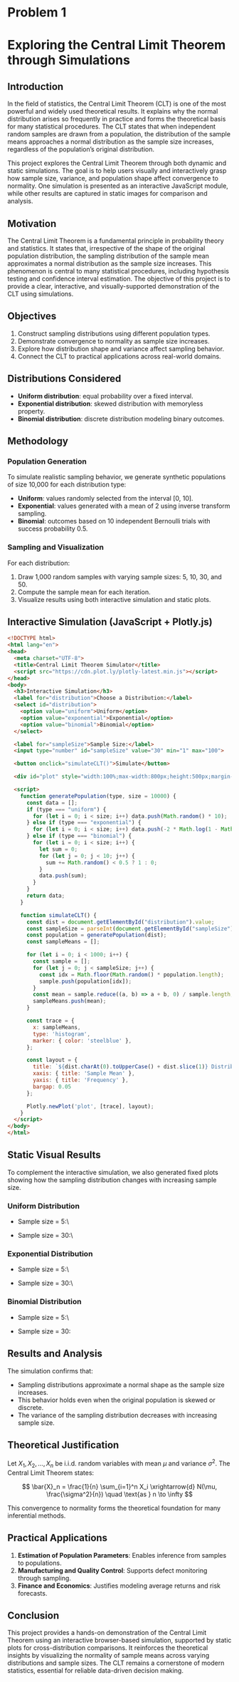 # Problem 1
# Exploring the Central Limit Theorem through Simulations

## Introduction

In the field of statistics, the Central Limit Theorem (CLT) is one of the most powerful and widely used theoretical results. It explains why the normal distribution arises so frequently in practice and forms the theoretical basis for many statistical procedures. The CLT states that when independent random samples are drawn from a population, the distribution of the sample means approaches a normal distribution as the sample size increases, regardless of the population’s original distribution.

This project explores the Central Limit Theorem through both dynamic and static simulations. The goal is to help users visually and interactively grasp how sample size, variance, and population shape affect convergence to normality. One simulation is presented as an interactive JavaScript module, while other results are captured in static images for comparison and analysis.

## Motivation

The Central Limit Theorem is a fundamental principle in probability theory and statistics. It states that, irrespective of the shape of the original population distribution, the sampling distribution of the sample mean approximates a normal distribution as the sample size increases. This phenomenon is central to many statistical procedures, including hypothesis testing and confidence interval estimation. The objective of this project is to provide a clear, interactive, and visually-supported demonstration of the CLT using simulations.

## Objectives

1. Construct sampling distributions using different population types.
2. Demonstrate convergence to normality as sample size increases.
3. Explore how distribution shape and variance affect sampling behavior.
4. Connect the CLT to practical applications across real-world domains.

## Distributions Considered

* **Uniform distribution**: equal probability over a fixed interval.
* **Exponential distribution**: skewed distribution with memoryless property.
* **Binomial distribution**: discrete distribution modeling binary outcomes.

## Methodology

### Population Generation

To simulate realistic sampling behavior, we generate synthetic populations of size 10,000 for each distribution type:

* **Uniform**: values randomly selected from the interval \[0, 10].
* **Exponential**: values generated with a mean of 2 using inverse transform sampling.
* **Binomial**: outcomes based on 10 independent Bernoulli trials with success probability 0.5.

### Sampling and Visualization

For each distribution:

1. Draw 1,000 random samples with varying sample sizes: 5, 10, 30, and 50.
2. Compute the sample mean for each iteration.
3. Visualize results using both interactive simulation and static plots.

## Interactive Simulation (JavaScript + Plotly.js)

```html
<!DOCTYPE html>
<html lang="en">
<head>
  <meta charset="UTF-8">
  <title>Central Limit Theorem Simulator</title>
  <script src="https://cdn.plot.ly/plotly-latest.min.js"></script>
</head>
<body>
  <h3>Interactive Simulation</h3>
  <label for="distribution">Choose a Distribution:</label>
  <select id="distribution">
    <option value="uniform">Uniform</option>
    <option value="exponential">Exponential</option>
    <option value="binomial">Binomial</option>
  </select>

  <label for="sampleSize">Sample Size:</label>
  <input type="number" id="sampleSize" value="30" min="1" max="100">

  <button onclick="simulateCLT()">Simulate</button>

  <div id="plot" style="width:100%;max-width:800px;height:500px;margin-top:20px;"></div>

  <script>
    function generatePopulation(type, size = 10000) {
      const data = [];
      if (type === "uniform") {
        for (let i = 0; i < size; i++) data.push(Math.random() * 10);
      } else if (type === "exponential") {
        for (let i = 0; i < size; i++) data.push(-2 * Math.log(1 - Math.random()));
      } else if (type === "binomial") {
        for (let i = 0; i < size; i++) {
          let sum = 0;
          for (let j = 0; j < 10; j++) {
            sum += Math.random() < 0.5 ? 1 : 0;
          }
          data.push(sum);
        }
      }
      return data;
    }

    function simulateCLT() {
      const dist = document.getElementById("distribution").value;
      const sampleSize = parseInt(document.getElementById("sampleSize").value);
      const population = generatePopulation(dist);
      const sampleMeans = [];

      for (let i = 0; i < 1000; i++) {
        const sample = [];
        for (let j = 0; j < sampleSize; j++) {
          const idx = Math.floor(Math.random() * population.length);
          sample.push(population[idx]);
        }
        const mean = sample.reduce((a, b) => a + b, 0) / sample.length;
        sampleMeans.push(mean);
      }

      const trace = {
        x: sampleMeans,
        type: 'histogram',
        marker: { color: 'steelblue' },
      };

      const layout = {
        title: `${dist.charAt(0).toUpperCase() + dist.slice(1)} Distribution – Sample Means (n=${sampleSize})`,
        xaxis: { title: 'Sample Mean' },
        yaxis: { title: 'Frequency' },
        bargap: 0.05
      };

      Plotly.newPlot('plot', [trace], layout);
    }
  </script>
</body>
</html>
```

## Static Visual Results

To complement the interactive simulation, we also generated fixed plots showing how the sampling distribution changes with increasing sample size.

### Uniform Distribution

* Sample size = 5:\\

* Sample size = 30:\\

### Exponential Distribution

* Sample size = 5:\\

* Sample size = 30:\\

### Binomial Distribution

* Sample size = 5:\\

* Sample size = 30:
  &#x20;

## Results and Analysis

The simulation confirms that:

* Sampling distributions approximate a normal shape as the sample size increases.
* This behavior holds even when the original population is skewed or discrete.
* The variance of the sampling distribution decreases with increasing sample size.

## Theoretical Justification

Let $X_1, X_2, \ldots, X_n$ be i.i.d. random variables with mean $\mu$ and variance $\sigma^2$. The Central Limit Theorem states:

$$
\bar{X}_n = \frac{1}{n} \sum_{i=1}^n X_i \xrightarrow{d} N(\mu, \frac{\sigma^2}{n}) \quad \text{as } n \to \infty
$$

This convergence to normality forms the theoretical foundation for many inferential methods.

## Practical Applications

1. **Estimation of Population Parameters**: Enables inference from samples to populations.
2. **Manufacturing and Quality Control**: Supports defect monitoring through sampling.
3. **Finance and Economics**: Justifies modeling average returns and risk forecasts.

## Conclusion

This project provides a hands-on demonstration of the Central Limit Theorem using an interactive browser-based simulation, supported by static plots for cross-distribution comparisons. It reinforces the theoretical insights by visualizing the normality of sample means across varying distributions and sample sizes. The CLT remains a cornerstone of modern statistics, essential for reliable data-driven decision making.
